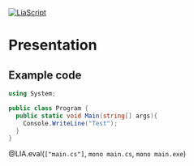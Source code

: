 <!--
author:   `BerndSchmecka`

email:    business@dunkelmann.eu

version:  0.0.1

language: en

narrator: US English Female

comment:  My presentation about a particular
          code snippet.
-->

[![LiaScript](https://raw.githubusercontent.com/LiaScript/LiaScript/master/badges/course.svg)](https://liascript.github.io/course/?https://raw.githubusercontent.com/BerndSchmecka/lia-presentation/main/presentation.md)

# Presentation

## Example code

```csharp Write/WriteLine
using System;

public class Program {
  public static void Main(string[] args){
    Console.WriteLine("Test");
  }
}
```
@LIA.eval(`["main.cs"]`, `mono main.cs`, `mono main.exe`)
